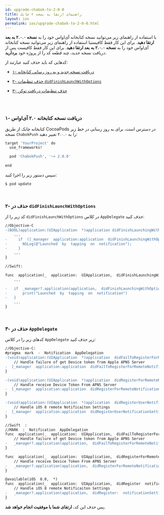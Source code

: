```yaml
---
id: upgrade-chabok-to-2-0-0
title: راهنمای ارتقا به نسخه ۲ چابک
layout: ios
permalink: ios/upgrade-chabok-to-2-0-0.html
---
```


با استفاده از راهنمای زیر می‌توانید نسخه کتابخانه آی‌اواس خود را به **نسخه ۲.۰.۰ به بعد ارتقا دهید**. برای این کار فقط کافیستبا استفاده از راهنمای زیر می‌توانید نسخه کتابخانه آی‌اواس خود را به **نسخه ۲.۰.۰ به بعد ارتقا دهید**. برای این کار فقط کافیست پس از دریافت نسخه جدید، چند قطعه کد را از پروژه خود **بردارید**.

کدهایی که باید حذف کنید عبارتند از:

- [۱- دریافت نسخه جدید و به روز رسانی کتابخانه]()

- [۲- حذف تنظیمات `didFinishLaunchWithOptions`](/ios/upgrade-chabok-to-2-0-0.html#حذف-در-didfinishlaunchwithoptions)

- [۳- حذف تنظیمات دریافت توکن](/ios/upgrade-chabok-to-2-0-0.html#حذف-در-appdelegate)
 
<br><br>

### ۱- دریافت نسخه کتابخانه ۲.۰ آی‌اواس

کتابخانه چابک از طریق CocoaPods در دسترس است، برای به روز رسانی در خط زیر نسخه `ChabokPush` را به ۲.۰.۰ تغییر دهید:


```bash
target 'YourProject' do
  use_frameworks!

  pod 'ChabokPush', '~> 2.0.0'
  
end
```

سپس دستور زیر را اجرا کنید:

```bash
$ pod update
```
<br>

### ۲- حذف در `didFinishLaunchWithOptions`

کد زیر را از  `didFinishLaunchWithOptions` در کلاس `AppDelegate` حذف کنید:

```diff
//Objective-C
-(BOOL)application:(UIApplication  *)application didFinishLaunchingWithOptions:(NSDictionary *)launchOptions {     
	...  
-	  if  ([_manager  application:application  didFinishLaunchingWithOptions:launchOptions])  {
-		NSLog(@"Launched  by  tapping  on  notification");
-	  }
	...
}
```

```diff
//Swift:

func  application(_  application:  UIApplication,  didFinishLaunchingWithOptions  launchOptions:  [UIApplicationLaunchOptionsKey:  Any]?)  ->  Bool  {
	...  

-	if  _manager?.application(application,  didFinishLaunchingWithOptions:  launchOptions)  ==  true  {
-		print("Launched  by  tapping  on  notification")
-	}
	...
}

```

<br>

### ۳- حذف در `AppDelegate`


کدهای زیر را در کلاس `AppDelegate` زیر حذف کنید:

```diff
//Objective-C:
#pragma  mark  -  Notification  AppDelegation
-(void)application:(UIApplication  *)application  didFailToRegisterForRemoteNotificationsWithError:(NSError  *)error{
    // Handle failure of get Device token from Apple APNS Server
-  [_manager  application:application  didFailToRegisterForRemoteNotificationsWithError:error];
}

-(void)application:(UIApplication  *)application  didRegisterForRemoteNotificationsWithDeviceToken:(NSData  *)deviceToken{
    // Handle receive Device Token From APNS Server
-  [_manager  application:application  didRegisterForRemoteNotificationsWithDeviceToken:deviceToken];
}

-(void)application:(UIApplication  *)application  didRegisterUserNotificationSettings:(UIUserNotificationSettings  *)notificationSettings{
    // Handle iOS 8 remote Notificaiton Settings
-  [_manager  application:application  didRegisterUserNotificationSettings:notificationSettings];
}
```

```diff
//Swift  :
//MARK  :  Notification  AppDelegation
func  application(_  application:  UIApplication,  didFailToRegisterForRemoteNotificationsWithError  error:  Error)  {
	// Handle failure of get Device token from Apple APNS Server
- 	_manager?.application(application,  didFailToRegisterForRemoteNotificationsWithError:  error)
}

func  application(_  application:  UIApplication,  didRegisterForRemoteNotificationsWithDeviceToken  deviceToken:  Data)  {
	// Handle receive Device Token From APNS Server
- 	_manager?.application(application,  didRegisterForRemoteNotificationsWithDeviceToken:  deviceToken)  
}

@available(iOS  8.0,  *)
func  application(_  application:  UIApplication,  didRegister  notificationSettings:  UIUserNotificationSettings)  {
	// Handle iOS 8 remote Notificaiton Settings
- 	_manager?.application(application,  didRegister:  notificationSettings)
}
```

پس حذف این کد، **ارتقای شما با موفقیت انجام خواهد شد.**
